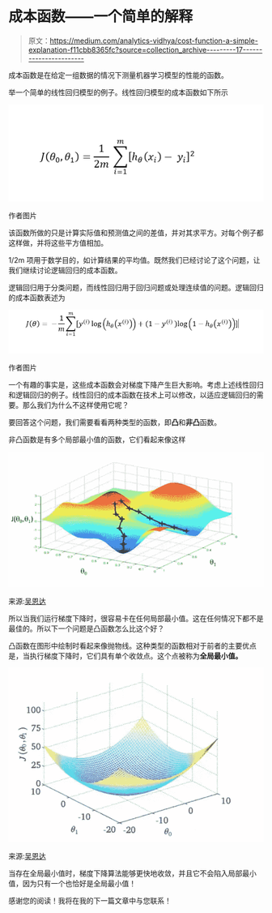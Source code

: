 # 成本函数——一个简单的解释

> 原文：<https://medium.com/analytics-vidhya/cost-function-a-simple-explanation-f11cbb8365fc?source=collection_archive---------17----------------------->

成本函数是在给定一组数据的情况下测量机器学习模型的性能的函数。

举一个简单的线性回归模型的例子。线性回归模型的成本函数如下所示

![](img/db023b5ebd3a9aef161dc61bd2dfcd1d.png)

作者图片

该函数所做的只是计算实际值和预测值之间的差值，并对其求平方。对每个例子都这样做，并将这些平方值相加。

1/2m 项用于数学目的，如计算结果的平均值。既然我们已经讨论了这个问题，让我们继续讨论逻辑回归的成本函数。

逻辑回归用于分类问题，而线性回归用于回归问题或处理连续值的问题。逻辑回归的成本函数表述为

![](img/c2a9c963d63516971db7f90289180fbd.png)

作者图片

一个有趣的事实是，这些成本函数会对梯度下降产生巨大影响。考虑上述线性回归和逻辑回归的例子。线性回归的成本函数在技术上可以修改，以适应逻辑回归的需要。那么我们为什么不这样使用它呢？

要回答这个问题，我们需要看看两种类型的函数，即**凸**和**非凸**函数。

非凸函数是有多个局部最小值的函数，它们看起来像这样

![](img/35b8dc8953e2f395fa9614aa63d68d78.png)

来源:[吴恩达](http://www.holehouse.org/mlclass/01_02_Introduction_regression_analysis_and_gr.html)

所以当我们运行梯度下降时，很容易卡在任何局部最小值。这在任何情况下都不是最佳的。所以下一个问题是凸函数怎么比这个好？

凸函数在图形中绘制时看起来像抛物线。这种类型的函数相对于前者的主要优点是，当执行梯度下降时，它们具有单个收敛点。这个点被称为**全局最小值。**

![](img/c564f652faff2dfefd283881d149558c.png)

来源:[吴恩达](http://www.holehouse.org/mlclass/01_02_Introduction_regression_analysis_and_gr.html)

当存在全局最小值时，梯度下降算法能够更快地收敛，并且它不会陷入局部最小值，因为只有一个也恰好是全局最小值！

感谢您的阅读！我将在我的下一篇文章中与您联系！